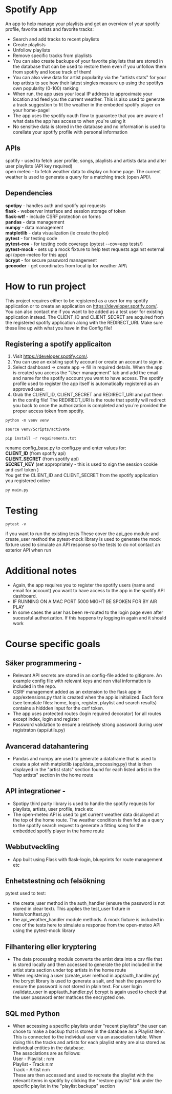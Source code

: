 # Spotify App
An app to help manage your playlists and get an overview of your
spotify profile, favorite artists and favorite tracks:
- Search and add tracks to recent playlists
- Create playlists
- Unfollow playlists
- Remove specific tracks from playlists
- You can also create backups of your favorite playlists that are stored in the database that can be used to restore them even if you unfollow them from spotify and loose track of them!
- You can also view data for artist popularity via the "artists stats"
for your top artists to see how their latest singles measure up using the spotifys own popularity (0-100) ranking
- When run, the app uses your local IP address to approximate your
location and feed you the current weather. This is also used to generate
a track suggestion to fit the weather in the embeded spotify player on
your home-page!
- The app uses the spotify oauth flow to guarantee that you
are aware of what data the app has access to when you´re using it
- No sensitive data is stored in the database and no information is used
to corellate your spotify profile with personal information

## APIs
spotify -  used to fetch user profile, songs, playlists and artists data and alter user playlists (API key required)\
open meteo - to fetch weather data to display on home page. The current weather is used to generate a query for a matching track (open API)\

## Dependencies
**spotipy** - handles auth and spotify api requests\
**flask** - webserver interface and session storage of token\
**flask-wtf** - include CSRF protection on forms\
**pandas** - data management\
**numpy** - data management\
**matplotlib** - data visualization (ie create the plot)\
**pytest** - for testing code\
**pytest-cov** - for testing code coverage (pytest --cov=app tests/)\
**pytest-mock** - sets up a mock fixture to help test requests against external api (open-meteo for this app)\
**bcrypt** - for secure password management\
**geocoder** - get coordinates from local ip for weather API\

# How to run project
This project requires either to be registered as a user for my spotify application or to create an application on https://developer.spotify.com/.
You can also contact me if you want to be added as a test user for existing application instead.
The CLIENT_ID and CLIENT_SECRET are acquired from the registered spotify application along with the REDIRECT_URI. Make sure these line up with what you have in the Config file! 
## Registering a spotify applicaiton 
1) Visit https://developer.spotify.com/.
2) You can use an existing spotify account or create an account to sign in.
3) Select dashboard -> create app -> fill in required details. When the app is created you access the "User management" tab and add the email and name for the
spotify account you want to have access. The spotify profile used to register the app itself is automatically registered as an approved user.
4) Grab the CLIENT_ID, CLIENT_SECRET and REDIRECT_URI and put them in the config file! The REDIRECT_URI is the route that spotify will redirect you back to
once the authorization is completed and you´re provided the proper access token from spotify. 

```console
python -m venv venv
```
```console
source venv/Scripts/activate
```
```console
pip install -r requirements.txt
```
rename config_base.py to config.py and enter values for:\
**CLIENT_ID** (from spotify api)\
**CLIENT_SECRET** (from spotify api)\
**SECRET_KEY** (set appropriately - this is used to sign the session cookie and csrf token )\
You get the CLIENT_ID and CLIENT_SECRET from the spotify application you registered online
```console
py main.py
```

# Testing
```console
pytest -v
```
if you want to run the existing tests
These cover the api_geo module and create_user method
the pytest-mock library is used to generate the mock fixture used to 
simulate an API response so the tests to do not contact an exterior
API when run

# Additional notes
- Again, the app requires you to register the spotify users (name and email for account) you want to have access to the app in the spotify API dashboard.
- IF RUNNING ON A MAC PORT 5000 MIGHT BE SPOKEN FOR BY AIR PLAY
- In some cases the user has been re-routed to the login page even after sucessful authorization. If this happens try logging in again 
and it should work

# Course specific goals

## Säker programmering - 
- Relevant API secrets are stored in an config-file added to gitignore. An example config file with relevant keys and non vital information is included in the repo.
- CSRF management added as an extension to the flask app in app/extensions.py that is created when the app is initialized. Each form (see template files: home, login, register, playlist and search results) contains a hiddden input for the csrf token.
- The app uses protected routes (login required decorator) for all routes except index, login and register
- Password validation to ensure a relatively strong password during user registraton (app/utils.py)

## Avancerad datahantering
- Pandas and numpy are used to generate a dataframe that is used to create a plot with matplotlib (app/data_processing.py) that is then displayed in the "artist stats" section found for each listed artist in the "top artists" section in the home route 

## API integrationer - 
- Spotipy third party library is used to handle the spotify requests for
playlists, artists, user profile, track etc
- The open-meteo API is used to get current weather data displayed at the
top of the home route. The weather condition is then fed as a query to the spotify search request to generate a fitting song for the embedded 
spotify player in the home route

## Webbutveckling 
- App built using Flask with flask-login, blueprints for route management etc

## Enhetstestning och felsökning 
pytest used to test: 
- the create_user method in the auth_handler (ensure the password is not stored in clear text). This applies the test_user fixture in tests/conftest.py\
- the api_weather_handler module methods. A mock fixture is included in one of the
tests here to simulate a response from the open-meteo API using the 
pytest-mock library

## Filhantering eller kryptering
- The data processing module converts the artist data into a csv file
that is stored locally and then accessed to generate the plot included in 
the artist stats section under top artists in the home route
- When registering a user (create_user method in app/auth_handler.py) the bcrypt library is used to generate a salt, and hash the password to ensure
the password is not stored in plain text. For user login (validate_user in app/auth_handler.py) bcrypt is again used to check that the user
password enter mathces the encrypted one.

## SQL med Python
- When accessing a specific playlists under "recent playlists" the user can chose to make a backup that is stored in the database as a Playlist item. This is connected to the individual user via an association table. When doing this the tracks and artists for each playlist entry are also stored as individual entities in the database.\
The associations are as follows:\
User - Playlist : n:m\
Playlist - Track n:m\
Track - Artist n:m\
These are then accessed and used to recreate the playlist with the relevant items in spotify by clicking the "restore playlist" link under the specific playlist in the "playlist backups" section